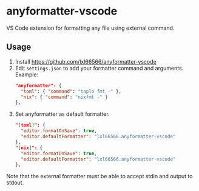 # anyformatter-vscode

VS Code extension for formatting any file using external command.

## Usage

1. Install <https://github.com/lxl66566/anyformatter-vscode>
2. Edit `settings.json` to add your formatter command and arguments. Example:
   ```json
   "anyformatter": {
     "toml": { "command": "taplo fmt -" },
     "nix": { "command": "nixfmt -" }
   },
   ```
3. Set anyformatter as default formatter.
   ```json
   "[toml]": {
     "editor.formatOnSave": true,
     "editor.defaultFormatter": "lxl66566.anyformatter-vscode"
   },
   "[nix]": {
     "editor.formatOnSave": true,
     "editor.defaultFormatter": "lxl66566.anyformatter-vscode"
   },
   ```

Note that the external formatter must be able to accept stdin and output to stdout.
